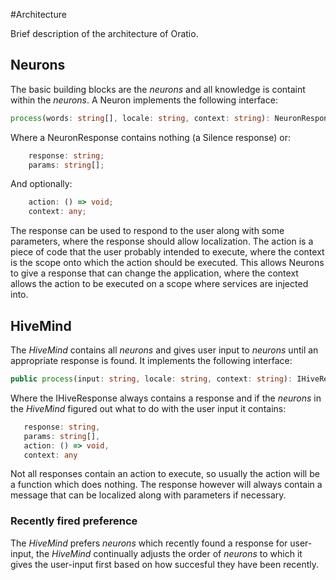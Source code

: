 #Architecture

Brief description of the architecture of Oratio.

## Neurons

The basic building blocks are the _neurons_ and all knowledge is containt within the _neurons_. A Neuron implements the following interface:

```typescript
process(words: string[], locale: string, context: string): NeuronResponse
```
Where a NeuronResponse contains nothing (a Silence response) or:

```typescript
    response: string;
    params: string[];
```

And optionally:

```typescript
    action: () => void;
    context: any;
```

The response can be used to respond to the user along with some parameters, where the response should allow localization. The action is a piece of code that the user probably intended to execute, where the context is the scope onto which the action should be executed. This allows Neurons to give a response that can change the application, where the context allows the action to be executed on a scope where services are injected into.

## HiveMind

The _HiveMind_ contains all _neurons_ and gives user input to _neurons_ until an appropriate response is found. It implements the following interface:

```typescript
public process(input: string, locale: string, context: string): IHiveResponse
```
Where the IHiveResponse always contains a response and if the _neurons_ in the _HiveMind_ figured out what to do with the user input it contains:
 
 ```typescript
    response: string,
    params: string[],
    action: () => void,
    context: any
 ```
 
 Not all responses contain an action to execute, so usually the action will be a function which does nothing. The response however will always contain a message that can be localized along with parameters if necessary.
 
### Recently fired preference

The _HiveMind_ prefers _neurons_ which recently found a response for user-input, the _HiveMind_ continually adjusts the order of _neurons_ to which it gives the user-input first based on how succesful they have been recently. 